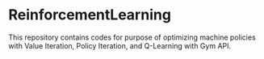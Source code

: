 # ReinforcementLearning
This repository contains codes for purpose of optimizing machine policies with Value Iteration, Policy Iteration, and Q-Learning with Gym API.
